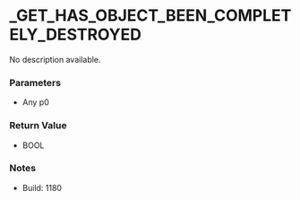 # _GET_HAS_OBJECT_BEEN_COMPLETELY_DESTROYED

No description available.

### Parameters
* Any p0

### Return Value
* BOOL

### Notes
* Build: 1180

